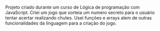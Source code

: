 Projeto criado durante um curso de Lógica de programação com JavaScript.
Criei um jogo que sorteia um numero secreto para o usuário tentar acertar realizando chutes.
Usei funções e arrays alem de outras funcionalidades da linguagem para a criação do jogo.
